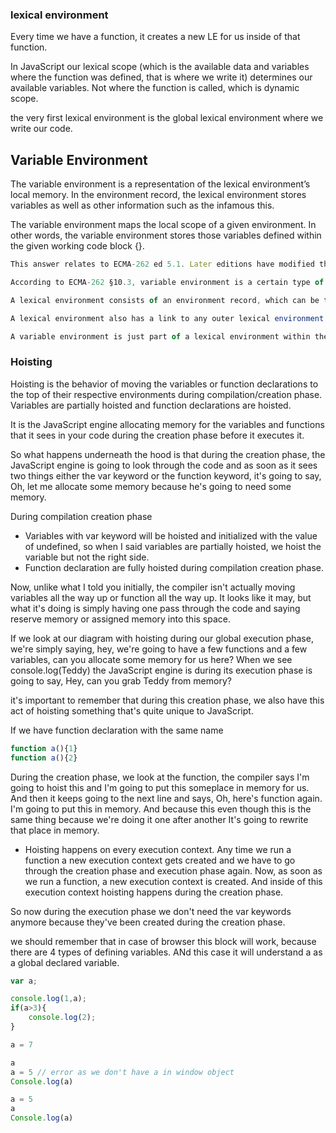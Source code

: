 ### lexical environment

Every time we have a function, it creates a new LE for us inside of that function.

In JavaScript our lexical scope (which is the available data and variables where the function was defined, that is where we write it) determines our available variables. Not where the function is called, which is dynamic scope.

the very first lexical environment is the global lexical environment where we write our code.

## Variable Environment
The variable environment is a representation of the lexical environment’s local memory. In the environment record, the lexical environment stores variables as well as other information such as the infamous this.

The variable environment maps the local scope of a given environment. In other words, the variable environment stores those variables defined within the given working code block {}.

```js
This answer relates to ECMA-262 ed 5.1. Later editions have modified the description of variable and lexical environments to accommodate lexical scoping of let and const (which are both block scoped).

According to ECMA-262 §10.3, variable environment is a certain type of lexical environment. Both are "specification types" that are used solely to describe features of ECMAScript. You can't access them or modify them directly in anyway, and ECMAScript implementations don't have to implement them in any specific way, they just have to behave as if they were implemented per the specification.

A lexical environment consists of an environment record, which can be thought of as an object whose properties are the variable and function names declared within the associated execution context. It also has, for functions, identifiers from the formal parameter list in the function declaration or expression (e.g. function foo(a, b){} effectively declares a and b as variables on foo's environment record).

A lexical environment also has a link to any outer lexical environment (i.e. its scope chain), so it is used to resolve identifiers outside the current an execution context (e.g. global variables from within a function). They can be associated with other structures besides functions and execution contexts, e.g. try..catch and with statements.

A variable environment is just part of a lexical environment within the execution context, essentially just the variables and functions declared within the current context.
```
### Hoisting

Hoisting is the behavior of moving the variables or function declarations to the top of their respective environments during compilation/creation phase. Variables are partially hoisted and function declarations are hoisted.

It is the JavaScript engine allocating memory for the variables and functions that it sees in your code during the creation phase before it executes it.

So what happens underneath the hood is that during the creation phase, the JavaScript engine is going to look through the code and as soon as it sees two things either the var keyword or the function keyword, it's going to say, Oh, let me allocate some memory because he's going to need some memory.

During compilation creation phase
- Variables with var keyword will be hoisted and initialized with the value of undefined, so when I said variables are partially hoisted, we hoist the variable but not the right side.
- Function declaration are fully hoisted during compilation creation phase.


Now, unlike what I told you initially, the compiler isn't actually moving variables all the way up or function all the way up. It looks like it may, but what it's doing is simply having one pass through the code and saying reserve memory or assigned memory into this space.

If we look at our diagram with hoisting during our global execution phase, we're simply saying, hey, we're going to have a few functions and a few variables, can you allocate some memory for us here?
When we see console.log(Teddy) the JavaScript engine is during its execution phase is going to say, Hey, can you grab Teddy from memory?

it's important to remember that during this creation phase, we also have this act of hoisting something that's quite unique to JavaScript.

If we have function declaration with the same name
```js
function a(){1}
function a(){2}
```
During the creation phase, we look at the function, the compiler says I'm going to hoist this and I'm going to put this someplace in memory for us.
And then it keeps going to the next line and says, Oh, here's function again. I'm going to put this in memory.
And because this even though this is the same thing because we're doing it one after another It's going to rewrite that place in memory.

- Hoisting happens on every execution context.
Any time we run a function a new execution context gets created and we have to go through the creation phase and execution phase again.
Now, as soon as we run a function, a new execution context is created. And inside of this execution context hoisting happens during the creation phase.

So now during the execution phase we don't need the var keywords anymore because they've been created during the creation phase.


we should remember that in case of browser this block will work, because there are 4 types of defining variables. ANd this case it will understand a as a global declared variable.
```js
var a;

console.log(1,a);
if(a>3){
    console.log(2);
}

a = 7
```

```js
a
a = 5 // error as we don't have a in window object
Console.log(a)
```

```js
a = 5
a
Console.log(a)
```